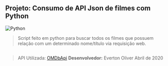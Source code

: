 ﻿## Projeto: Consumo de API Json de filmes com Python
![Python](https://www.python.org/static/img/python-logo@2x.png)
> Script feito em python para buscar todos os filmes que possuem relação com um determinado nome/título via requisição web.
##
> API Utilizada: [OMDbApi](http://www.omdbapi.com/)
**Desenvolvedor:** Everton Oliver
> Abril de 2020